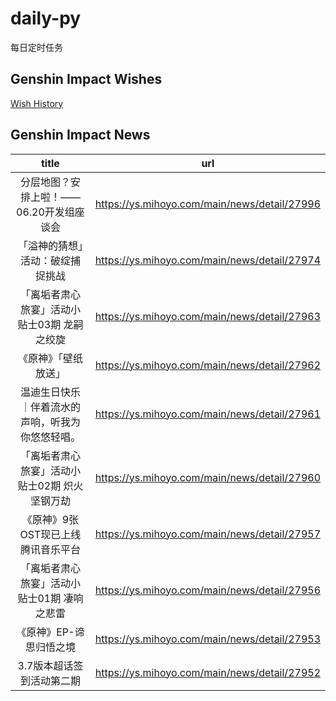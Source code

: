 # daily-py
每日定时任务


## Genshin Impact Wishes
[Wish History](./genshin_impact_wish.md)


## Genshin Impact News

| title | url |
|:---:|:---:|
| 分层地图？安排上啦！——06.20开发组座谈会 | https://ys.mihoyo.com/main/news/detail/27996 |
| 「溢神的猜想」活动：破绽捕捉挑战 | https://ys.mihoyo.com/main/news/detail/27974 |
| 「离垢者肃心旅宴」活动小贴士03期 龙嗣之绞旋 | https://ys.mihoyo.com/main/news/detail/27963 |
| 《原神》「壁纸放送」 | https://ys.mihoyo.com/main/news/detail/27962 |
| 温迪生日快乐｜伴着流水的声响，听我为你悠悠轻唱。 | https://ys.mihoyo.com/main/news/detail/27961 |
| 「离垢者肃心旅宴」活动小贴士02期  炽火坚钢万劫 | https://ys.mihoyo.com/main/news/detail/27960 |
| 《原神》9张OST现已上线腾讯音乐平台 | https://ys.mihoyo.com/main/news/detail/27957 |
| 「离垢者肃心旅宴」活动小贴士01期  凄响之悲雷 | https://ys.mihoyo.com/main/news/detail/27956 |
| 《原神》EP-谛思归悟之境 | https://ys.mihoyo.com/main/news/detail/27953 |
| 3.7版本超话签到活动第二期 | https://ys.mihoyo.com/main/news/detail/27952 |

